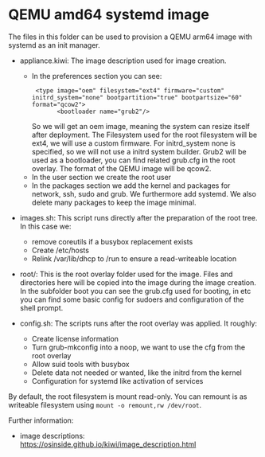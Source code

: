 # QEMU amd64 systemd image

The files in this folder can be used to provision a QEMU arm64 image with systemd as an init manager.

- appliance.kiwi: The image description used for image creation.
    - In the preferences section you can see: 
        ```
         <type image="oem" filesystem="ext4" firmware="custom" initrd_system="none" bootpartition="true" bootpartsize="60" format="qcow2">
               <bootloader name="grub2"/>
        ```
         So we will get an oem image, meaning the system can resize itself after deployment. The Filesystem used for the root filesystem will be ext4, we will use a custom firmware. For initrd_system none is specified, so we will not use a initrd system builder. Grub2 will be used as a bootloader, you can find related grub.cfg in the root overlay. The format of the QEMU image will be qcow2.
    - In the user section we create the root user
    - In the packages section we add the kernel and packages for network, ssh, sudo and grub. We furthermore add systemd. We also delete many packages to keep the image minimal.

- images.sh: This script runs directly after the preparation of the root tree. In this case we:
    - remove coreutils if a busybox replacement exists
    - Create /etc/hosts
    - Relink /var/lib/dhcp to /run to ensure a read-writeable location

- root/: This is the root overlay folder used for the image. Files and directories here will be copied into the image during the image creation. In the subfolder boot you can see the grub.cfg used for booting, in etc you can find some basic config for sudoers and configuration of the shell prompt.

- config.sh: The scripts runs after the root overlay was applied. It roughly:
    - Create license information
    - Turn grub-mkconfig into a noop, we want to use the cfg from the root overlay
    - Allow suid tools with busybox
    - Delete data not needed or wanted, like the initrd from the kernel
    - Configuration for systemd like activation of services

By default, the root filesystem is mount read-only. You can remount is as writeable filesystem using `mount -o remount,rw /dev/root`.

Further information:
- image descriptions: https://osinside.github.io/kiwi/image_description.html
